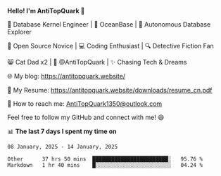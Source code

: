 
**Hello! I'm AntiTopQuark 👋**

🔧 Database Kernel Engineer | 🌊 OceanBase | 🤖 Autonomous Database Explorer

🌱 Open Source Novice | 💻 Coding Enthusiast | 🔍 Detective Fiction Fan

😸 Cat Dad x2 | 🎉 @AntiTopQuark | ✨ Chasing Tech & Dreams

🌐 My blog: https://antitopquark.website/

📄 My Resume: https://antitopquark.website/downloads/resume_cn.pdf

📧 How to reach me: AntiTopQuark1350@outlook.com

Feel free to follow my GitHub and connect with me! 😄

📊 **The last 7 days I spent my time on** 

<!--START_SECTION:waka-->
```text
08 January, 2025 - 14 January, 2025

Other      37 hrs 50 mins  ████████████████████████░   95.76 % 
Markdown   1 hr 40 mins    █░░░░░░░░░░░░░░░░░░░░░░░░   04.24 %
```
<!--END_SECTION:waka-->


